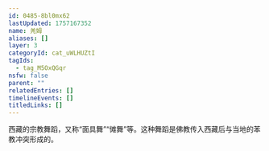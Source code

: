 ```yaml
---
id: 0485-8bl0mx62
lastUpdated: 1757167352
name: 羌姆
aliases: []
layer: 3
categoryId: cat_uWLHUZtI
tagIds:
  - tag_M5OxQGqr
nsfw: false
parent: ""
relatedEntries: []
timelineEvents: []
titledLinks: []
---
```


西藏的宗教舞蹈，又称“面具舞”“傩舞”等。这种舞蹈是佛教传入西藏后与当地的苯教冲突形成的。